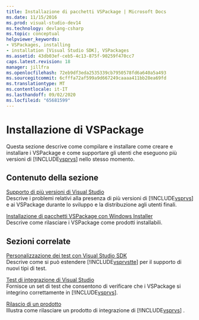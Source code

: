 ```yaml
---
title: Installazione di pacchetti VSPackage | Microsoft Docs
ms.date: 11/15/2016
ms.prod: visual-studio-dev14
ms.technology: devlang-csharp
ms.topic: conceptual
helpviewer_keywords:
- VSPackages, installing
- installation [Visual Studio SDK], VSPackages
ms.assetid: 43db03ef-ceb5-4c13-875f-90259f470cc7
caps.latest.revision: 18
manager: jillfra
ms.openlocfilehash: 72eb9df3eda2535339cb7950578fd6a640a5a493
ms.sourcegitcommit: 6cfffa72af599a9d667249caaaa411bb28ea69fd
ms.translationtype: MT
ms.contentlocale: it-IT
ms.lasthandoff: 09/02/2020
ms.locfileid: "65681599"
---
```

# <a name="installing-vspackages"></a>Installazione di VSPackage
Questa sezione descrive come compilare e installare come creare e installare i VSPackage e come supportare gli utenti che eseguono più versioni di [!INCLUDE[vsprvs](../includes/vsprvs-md.md)] nello stesso momento.  
  
## <a name="in-this-section"></a>Contenuto della sezione  
 [Supporto di più versioni di Visual Studio](../extensibility/supporting-multiple-versions-of-visual-studio.md)  
 Descrive i problemi relativi alla presenza di più versioni di [!INCLUDE[vsprvs](../includes/vsprvs-md.md)] e ai VSPackage durante lo sviluppo e la distribuzione agli utenti finali.  
  
 [Installazione di pacchetti VSPackage con Windows Installer](../extensibility/internals/installing-vspackages-with-windows-installer.md)  
 Descrive come rilasciare i VSPackage come prodotti installabili.  
  
## <a name="related-sections"></a>Sezioni correlate  
 [Personalizzazione dei test con Visual Studio SDK](https://msdn.microsoft.com/9cf7a840-dd66-4b00-90f7-e00e40370a69)  
 Descrive come si può estendere [!INCLUDE[vsprvstte](../includes/vsprvstte-md.md)] per il supporto di nuovi tipi di test.  
  
 [Test di integrazione di Visual Studio](https://msdn.microsoft.com/8d741735-7d93-46c2-ab93-01da7a0e016d)  
 Fornisce un set di test che consentono di verificare che i VSPackage si integrino correttamente in [!INCLUDE[vsprvs](../includes/vsprvs-md.md)].  
  
 [Rilascio di un prodotto](../misc/releasing-a-visual-studio-integration-product.md)  
 Illustra come rilasciare un prodotto di integrazione di [!INCLUDE[vsprvs](../includes/vsprvs-md.md)] .